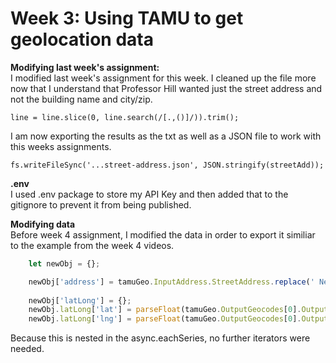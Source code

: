 # Week 3: Using TAMU to get geolocation data

<b>Modifying last week's assignment:</b><br /> 
I modified last week's assignment for this week.
I cleaned up the file more now that I understand that Professor Hill wanted just the street address and not the building name and city/zip.
```
line = line.slice(0, line.search(/[.,()]/)).trim();
```
I am now exporting the results as the txt as well as a JSON file to work with this weeks assignments.
```
fs.writeFileSync('...street-address.json', JSON.stringify(streetAdd));
```

<b>.env</b><br /> 
I used .env package to store my API Key and then added that to the gitignore to prevent it from being published.

<b>Modifying data</b><br />
Before week 4 assignment, I modified the data in order to export it similiar to the example from the week 4 videos.
```javascript
    let newObj = {};

    newObj['address'] = tamuGeo.InputAddress.StreetAddress.replace(' New York NY', ', New York, NY').trim();
    
    newObj['latLong'] = {};
    newObj.latLong['lat'] = parseFloat(tamuGeo.OutputGeocodes[0].OutputGeocode.Latitude);
    newObj.latLong['lng'] = parseFloat(tamuGeo.OutputGeocodes[0].OutputGeocode.Longitude);
```
Because this is nested in the async.eachSeries, no further iterators were needed.
